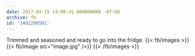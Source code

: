 ```yaml
---
date: 2017-04-15 14:09:41.000000000 -07:00
archive: fb
id: '1492290581'
---
```


Trimmed and seasoned and ready to go into the fridge.
{{< fb/images >}}
{{< fb/image src="image.jpg" />}}
{{< /fb/images >}}
